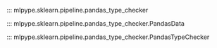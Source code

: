 ::: mlpype.sklearn.pipeline.pandas_type_checker

::: mlpype.sklearn.pipeline.pandas_type_checker.PandasData

::: mlpype.sklearn.pipeline.pandas_type_checker.PandasTypeChecker